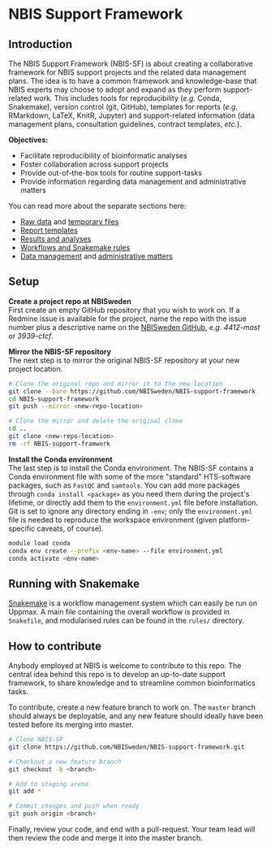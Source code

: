 # NBIS Support Framework

## Introduction

The NBIS Support Framework (NBIS-SF) is about creating a collaborative
framework for NBIS support projects and the related data management plans. The
idea is to have a common framework and knowledge-base that NBIS experts may
choose to adopt and expand as they perform support-related work. This includes
tools for reproducibility (*e.g.* Conda, Snakemake), version control (git,
GitHub), templates for reports (*e.g.* RMarkdown, LaTeX, KnitR, Jupyter) and
support-related information (data management plans, consultation guidelines,
contract templates, *etc.*).

**Objectives:**
 * Facilitate reproducibility of bioinformatic analyses
 * Foster collaboration across support projects
 * Provide out-of-the-box tools for routine support-tasks
 * Provide information regarding data management and administrative matters

You can read more about the separate sections here:
 * [Raw data][sf-data] and [temporary files][sf-scratch]
 * [Report templates][sf-report]
 * [Results and analyses][sf-results]
 * [Workflows and Snakemake rules][sf-rules]
 * [Data management][sf-dmp] and [administrative matters][sf-admin]

## Setup

**Create a project repo at NBISweden** \
First create an empty GitHub repository that you wish to work on. If a Redmine
issue is available for the project, name the repo with the issue number plus a
descriptive name on the [NBISweden GitHub][nbissweden], *e.g.* *4412-mast* or
*3939-ctcf*.

**Mirror the NBIS-SF repository** \
The next step is to mirror the original NBIS-SF repository at your new project
location.

```bash
# Clone the original repo and mirror it to the new location
git clone --bare https://github.com/NBISweden/NBIS-support-framework
cd NBIS-support-framework
git push --mirror <new-repo-location>

# Clone the mirror and delete the original clone
cd ..
git clone <new-repo-location>
rm -rf NBIS-support-framwork
```

**Install the Conda environment** \
The last step is to install the Conda environment. The NBIS-SF contains a
Conda environment file with some of the more "standard" HTS-software packages,
such as `FastQC` and `samtools`. You can add more packages through `conda
install <package>` as you need them during the project's lifetime, or directly
add them to the `environment.yml` file before installation. Git is set
to ignore any directory ending in `-env`; only the `environment.yml` file is
needed to reproduce the workspace environment (given platform-specific caveats,
of course).

```bash
module load conda
conda env create --prefix <env-name> --file environment.yml
conda activate <env-name>
```

## Running with Snakemake

[Snakemake][snakemake-home] is a workflow management system which can easily be
run on Uppmax. A main file containing the overall workflow is provided in
`Snakefile`, and modularised rules can be found in the `rules/` directory.

## How to contribute
Anybody employed at NBIS is welcome to contribute to this repo. The central
idea behind this repo is to develop an up-to-date support framework, to share
knowledge and to streamline common bioinformatics tasks.

To contribute, create a new feature branch to work on. The `master` branch
should always be deployable, and any new feature should ideally have been
tested before its merging into master.

```bash
# Clone NBIS-SF
git clone https://github.com/NBISweden/NBIS-support-framework.git

# Checkout a new feature branch
git checkout -b <branch>

# Add to staging arena
git add *

# Commit changes and push when ready
git push origin <branch>
```

Finally, review your code, and end with a pull-request. Your team lead will
then review the code and merge it into the master branch.

[conda-home]: https://conda.io/en/latest/
[conda-install]: https://conda.io/projects/conda/en/latest/user-guide/install/index.html
[nbissweden]: https://github.com/NBISweden
[sf-admin]: https://github.com/NBISweden/NBIS-support-framework/tree/master/admin
[sf-data]: https://github.com/NBISweden/NBIS-support-framework/tree/master/data
[sf-dmp]: https://github.com/NBISweden/NBIS-support-framework/tree/master/data/data_management
[sf-report]: https://github.com/NBISweden/NBIS-support-framework/tree/master/reports
[sf-results]: https://github.com/NBISweden/NBIS-support-framework/tree/master/results
[sf-rules]: https://github.com/NBISweden/NBIS-support-framework/tree/master/rules
[sf-scratch]: https://github.com/NBISweden/NBIS-support-framework/tree/master/scratch
[snakemake-home]: https://snakemake.readthedocs.io/en/stable/
